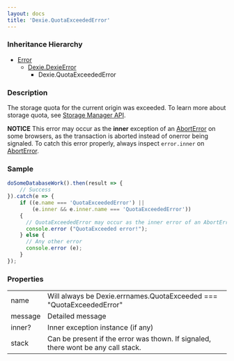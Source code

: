 ```yaml
---
layout: docs
title: 'Dexie.QuotaExceededError'
---
```


### Inheritance Hierarchy

* [Error](https://developer.mozilla.org/en-US/docs/Web/JavaScript/Reference/Global_Objects/Error)
  * [Dexie.DexieError](/docs/DexieErrors/DexieError)
    * Dexie.QuotaExceededError

### Description 

The storage quota for the current origin was exceeded. To learn more about storage quota, see [Storage Manager API](/docs/StorageManager).

**NOTICE** This error may occur as the **inner** exception of an [AbortError](Dexie.AbortError) on some browsers, as the transaction is aborted instead of onerror being signaled. To catch this error properly, always inspect `error.inner` on [AbortError](Dexie.AbortError).

### Sample

```javascript
doSomeDatabaseWork().then(result => {
    // Success
}).catch(e => {
    if ((e.name === 'QuotaExceededError') ||
        (e.inner && e.inner.name === 'QuotaExceededError'))
    {
      // QuotaExceededError may occur as the inner error of an AbortError
      console.error ("QuotaExceeded error!");
    } else {
      // Any other error
      console.error (e);
    }
});
```

### Properties

<table>
<tr><td>name</td><td>Will always be Dexie.errnames.QuotaExceeded === "QuotaExceededError"</td></tr>
<tr><td>message</td><td>Detailed message</td></tr>
<tr><td>inner?</td><td>Inner exception instance (if any)</td></tr>
<tr><td>stack</td><td>Can be present if the error was thown. If signaled, there wont be any call stack.</td></tr>
</table>
